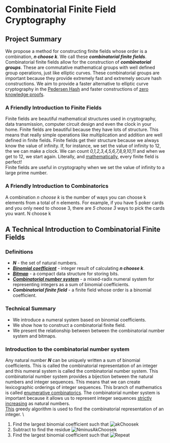 # Combinatorial Finite Field Cryptography
## Project Summary
We propose a method for constructing finite fields whose order is a combination, ***n choose k***. 
We call these ***combinatorial finite fields***. 
Combinatorial finite fields allow for the construction of ***combinatorial groups***. 
These are commutative mathematical groups with well defined 
group operations, just like elliptic curves.
These combinatorial groups
are important because they provide extremely fast and extremely secure hash constructions.
We aim to provide a faster alternative to elliptic curve cryptography in the [Pedersen Hash](https://iden3-docs.readthedocs.io/en/latest/iden3_repos/research/publications/zkproof-standards-workshop-2/pedersen-hash/pedersen.html)
and faster constructions of [zero knowledge proofs](https://en.wikipedia.org/wiki/Zero-knowledge_proof#Practical_examples).

### A Friendly Introduction to Finite Fields
Finite fields are beautiful mathematical structures used in cryptography, data transmission, computer circuit design and even the clock in your home.
Finite fields are beautiful because they have lots of structure. This means that really simple operations like multiplication and addition
are well defined in finite fields. Finite fields get their structure because we always know the value of infinity. If, for instance, we set the value of infinity to 12, the we can make a clock. We can count *0,1,2,3,4,5,6,7,8,9,10,11* and when we get to 12, we start again. Literally, and [mathematically](https://math.stackexchange.com/questions/2186685/every-finite-field-is-perfect), every finite field is perfect! 
\
Finite fields are useful in cryptography when we set the value of infinity to a large prime number.

### A Friendly Introduction to Combinatorics
A combination *n choose k* is the number of ways you can choose k elements from a total of n elements. For example, if you have 5 poker cards and you only need to choose 3, there are *5 choose 3* ways to pick the cards you want. N choose k 

## A Technical Introduction to Combinatorial Finite Fields
### Definitions
- ***N*** - the set of natural numbers.
- [***Binomial coefficient***](https://en.wikipedia.org/wiki/Binomial_coefficient) - integer result of calculating ***n choose k***.
- [***Bitmap***](https://en.wikipedia.org/wiki/Bit_array) - a compact data structure for storing bits.
- [***Combinatorial number system***](https://en.wikipedia.org/wiki/Combinatorial_number_system) - a mixed-radix numeral system for representing 
integers as a sum of binomial coefficients. 
- ***Combinatorial finite field*** - a finite field whose order is a binomial coefficient.

### Technical Summary
- We introduce a numeral system based on binomial coefficients.
- We show how to construct a combinatorial finite field.
- We present the relationship between between the combinatorial number system and bitmaps.


### Introduction to the combinatorial number system
Any natural number ***N*** can be uniquely written a sum of binomial coefficients. This is called the combinatorial representation of an integer
and this numeral system is called the combinatorial number system.
This combinatorial number system provides a bijection between the natural numbers and integer sequences.
This means that we can create lexicographic orderings of integer sequences. This branch of mathematics is called [enumerative combinatorics](https://en.wikipedia.org/wiki/Enumerative_combinatorics).
The combinatorial number system is important because it allows us to represent integer sequences [strictly increasing](https://en.wikipedia.org/wiki/Monotonic_function) as natural numbers. 
\
[This](http://math0.wvstateu.edu/~baker/cs405/code/Combinadics.html) greedy algorithm is used to find the combinatorial representation of an integer.
\
1. Find the largest binomial coefficient such that ![akChoosek](https://raw.githubusercontent.com/PostingsCompress/PostingsWebsite/main/akChooseKleqN.png)
2. Subtract to find the residue ![NminusAkChoosek](https://raw.githubusercontent.com/PostingsCompress/PostingsWebsite/main/NMinusBinomial.png)
3. Find the largest binomial coefficient such that ![Repeat](https://raw.githubusercontent.com/PostingsCompress/PostingsWebsite/main/repeat.png)
